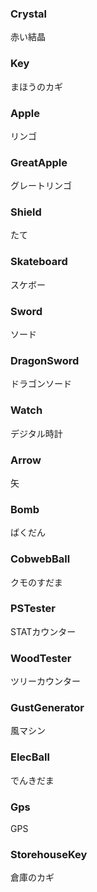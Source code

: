 ### Crystal
赤い結晶
### Key
まほうのカギ
### Apple
リンゴ
### GreatApple
グレートリンゴ
### Shield
たて
### Skateboard
スケボー
### Sword
ソード
### DragonSword
ドラゴンソード
### Watch
デジタル時計
### Arrow
矢
### Bomb
ばくだん
### CobwebBall
クモのすだま
### PSTester
STATカウンター
### WoodTester
ツリーカウンター
### GustGenerator
風マシン
### ElecBall
でんきだま
### Gps
GPS
### StorehouseKey
倉庫のカギ
###
